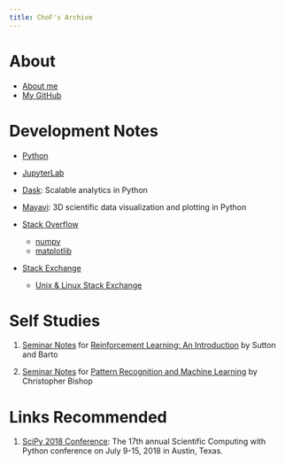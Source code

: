 ```yaml
---
title: ChoF's Archive
---
```


# About

- [About me](/aboutme/)
- [My GitHub](https://github.com/chofchof)

# Development Notes

- [Python](/devel/python)

- [JupyterLab](/devel/jupyterlab)

- [Dask](/devel/dask): Scalable analytics in Python

- [Mayavi](/devel/mayavi): 3D scientific data visualization and plotting in Python

- [Stack Overflow](/devel/stack_overflow)
  * [numpy](/devel/stack_overflow#numpy)
  * [matplotlib](/devel/stack_overflow#matplotlib)

- [Stack Exchange](/devel/stack_exchange)
  * [Unix & Linux Stack Exchange](/devel/stack_exchange#unix--linux-stack-exchange)
  
# Self Studies

1. [Seminar Notes](https://github.com/chofchof/reinforcement-learning-an-introduction) for [Reinforcement Learning: An Introduction](http://incompleteideas.net/book/the-book-2nd.html) by Sutton and Barto

2. [Seminar Notes](study/PRML/) for [Pattern Recognition and Machine Learning](https://www.microsoft.com/en-us/research/people/cmbishop/#!prml-book) by Christopher Bishop

# Links Recommended

1. [SciPy 2018 Conference](https://scipy2018.scipy.org): The 17th annual Scientific Computing with Python conference on July 9-15, 2018 in Austin, Texas.

